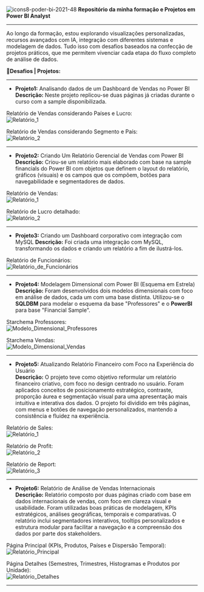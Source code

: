 ![icons8-poder-bi-2021-48](https://github.com/user-attachments/assets/9fd6347a-077d-4ea2-a1cf-f5e5c2fd13c4)
**Repositório da minha formação e Projetos em Power BI Analyst**  
***

Ao longo da formação, estou explorando visualizações personalizadas, recursos avançados com IA, integração com diferentes sistemas e modelagem de dados. Tudo isso com desafios baseados na confecção de projetos práticos, que me permitem vivenciar cada etapa do fluxo completo de análise de dados.  

📝**Desafios | Projetos:**
***

- **Projeto1:** Analisando dados de um Dashboard de Vendas no Power BI  
**Descrição:** Neste projeto replicou-se duas páginas já criadas durante o curso com a sample disponibilizada.  


Relatório de Vendas considerando Países e Lucro:  
![Relatório_1](https://github.com/user-attachments/assets/1dca5d4a-b535-48e3-b377-b69aaf46b3d7)

Relatório de Vendas considerando Segmento e País:  
![Relatório_2](https://github.com/user-attachments/assets/4790f01b-922a-41aa-9609-320da6cb8c66)

***

- **Projeto2:** Criando Um Relatório Gerencial de Vendas com Power BI  
**Descrição:** Criou-se um relatório mais elaborado com base na sample financials do Power BI com objetos que definem o layout do relatório, gráficos (visuais) e os campos que os compõem, botões para navegabilidade e segmentadores de dados.  


Relatório de Vendas:  
![Relatório_1](https://github.com/user-attachments/assets/8d06c66e-78c6-490c-a4b1-8fe12b15a71e)


Relatório de Lucro detalhado:  
![Relatório_2](https://github.com/user-attachments/assets/45a50240-dd29-4d89-ade4-8af90b31eb6e)


***

- **Projeto3:** Criando um Dashboard corporativo com integração com MySQL 
**Descrição:** Foi criada uma integração com MySQL, transformando os dados e criando um relatório a fim de ilustrá-los.  


Relatório de Funcionários:  
![Relatório_de_Funcionários](https://github.com/user-attachments/assets/0873668a-6b71-4f95-b2eb-e64ca32ae70d)


***

- **Projeto4:** Modelagem Dimensional com Power BI (Esquema em Estrela)  
**Descrição:** Foram desenvolvidos dois modelos dimensionais com foco em análise de dados, cada um com uma base distinta. Utilizou-se o **SQLDBM** para modelar o esquema da base "Professores" e o **PowerBI** para base "Financial Sample". 

Starchema Professores:  
![Modelo_Dimensional_Professores](https://github.com/user-attachments/assets/efc70c81-86f9-4cf0-8dd1-fa94e36f4ccc)

Starchema Vendas:  
![Modelo_Dimensional_Vendas](https://github.com/user-attachments/assets/48be5360-9a6b-470a-8cfe-147ec8f540c9)

***

- **Projeto5:** Atualizando Relatório Financeiro com Foco na Experiência do Usuário  
**Descrição:** O projeto teve como objetivo reformular um relatório financeiro criativo, com foco no design centrado no usuário. Foram aplicados conceitos de posicionamento estratégico, contraste, proporção áurea e segmentação visual para uma apresentação mais intuitiva e interativa dos dados. O projeto foi dividido em três páginas, com menus e botões de navegação personalizados, mantendo a consistência e fluidez na experiência.

Relatório de Sales:  
![Relatório_1](https://github.com/user-attachments/assets/e77a882f-7d9d-404c-b9a0-03dfffc3aa9a)


Relatório de Profit:  
![Relatório_2](https://github.com/user-attachments/assets/cf424bd7-0dc3-4d1c-a8df-4a846120d1aa)


Relatório de Report:  
![Relatório_3](https://github.com/user-attachments/assets/1535052e-6a27-439e-b0ab-2bc9e4f7f7be)


***
- **Projeto6:** Relatório de Análise de Vendas Internacionais  
**Descrição:** Relatório composto por duas páginas criado com base em dados internacionais de vendas, com foco em clareza visual e usabilidade. Foram utilizadas boas práticas de modelagem, KPIs estratégicos, análises geográficas, temporais e comparativas. O relatório inclui segmentadores interativos, tooltips personalizados e estrutura modular para facilitar a navegação e a compreensão dos dados por parte dos stakeholders.

Página Principal (KPIs, Produtos, Países e Dispersão Temporal):  
![Relatório_Principal](https://github.com/user-attachments/assets/79573f0e-002b-4fa6-a9f5-adeb76682979)


Página Detalhes (Semestres, Trimestres, Histogramas e Produtos por Unidade):  
![Relatório_Detalhes](https://github.com/user-attachments/assets/957ac79b-febe-4672-832c-b04c48c06cc7)


***
